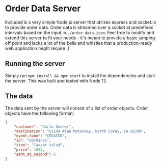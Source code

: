 # Order Data Server

Included is a very simple Node.js server that utilizes express and socket.io to provide order data. Order data is streamed over a socket at predefined intervals based on the input in `./order-data.json`. Feel free to modify and extend this server to fit your needs - it's meant to provide a basic jumping-off point and lacks a lot of the bells and whistles that a production-ready web application might require :)

## Running the server

Simply run `npm install && npm start` to install the dependencies and start the server. This was built and tested with Node 12.

## The data

The data sent by the server will consist of a list of order objects. Order objects have the following format:

```json
{
    "customer": "Carla Garner",
    "destination": "61109 Alan Motorway, North Corey, CA 92789",
    "event_name": "CREATED",
    "id": "d0791ce1",
    "item": "Caesar salad",
    "price": 4692,
    "sent_at_second": 6
}
```
